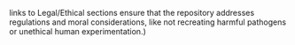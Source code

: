 links to Legal/Ethical sections ensure that the repository addresses regulations and moral considerations, like not recreating harmful pathogens or unethical human experimentation.)